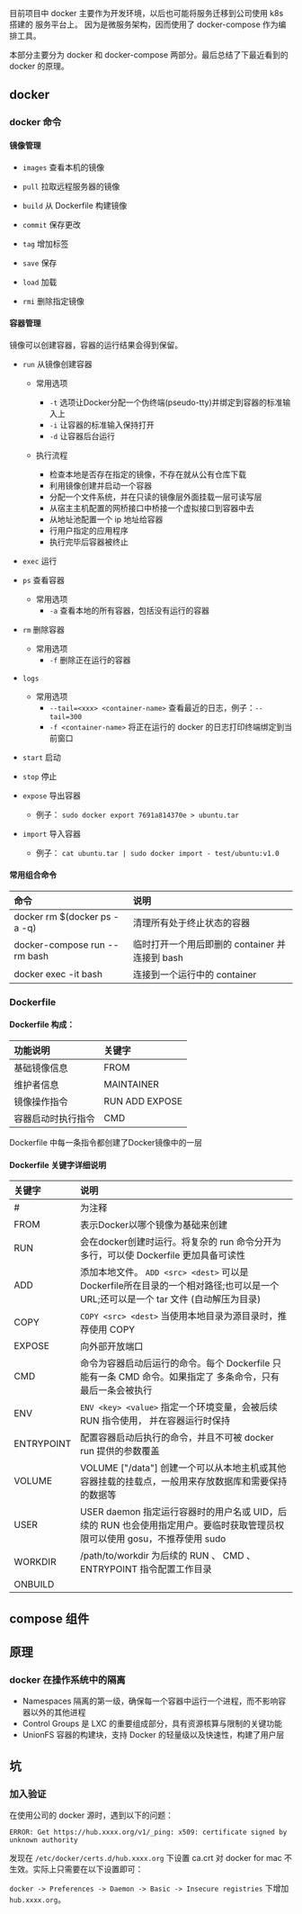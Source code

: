 
目前项目中 docker 主要作为开发环境，以后也可能将服务迁移到公司使用 k8s 搭建的 服务平台上。
因为是微服务架构，因而使用了 docker-compose 作为编排工具。

本部分主要分为 docker 和 docker-compose 两部分。最后总结了下最近看到的 docker 的原理。

## docker

### docker 命令

#### 镜像管理

+ `images` 查看本机的镜像

+ `pull` 拉取远程服务器的镜像

+ `build` 从 Dockerfile 构建镜像

+ `commit` 保存更改

+ `tag` 增加标签

+ `save` 保存

+ `load` 加载

+ `rmi` 删除指定镜像

#### 容器管理

镜像可以创建容器，容器的运行结果会得到保留。

+ `run` 从镜像创建容器

  + 常用选项
    - `-t` 选项让Docker分配一个伪终端(pseudo-tty)并绑定到容器的标准输入上
    - `-i` 让容器的标准输入保持打开
    - `-d` 让容器后台运行

  + 执行流程
    - 检查本地是否存在指定的镜像，不存在就从公有仓库下载
    - 利用镜像创建并启动一个容器
    - 分配一个文件系统，并在只读的镜像层外面挂载一层可读写层
    - 从宿主主机配置的网桥接口中桥接一个虚拟接口到容器中去
    - 从地址池配置一个 ip 地址给容器
    - 行用户指定的应用程序
    - 执行完毕后容器被终止

+ `exec` 运行

+ `ps` 查看容器

  + 常用选项
    - `-a` 查看本地的所有容器，包括没有运行的容器

+ `rm` 删除容器

  + 常用选项
    - `-f` 删除正在运行的容器

+ `logs`
  
  + 常用选项
    - `--tail=<xxx> <container-name>` 查看最近的日志，例子：`--tail=300`
    - `-f <container-name>` 将正在运行的 docker 的日志打印终端绑定到当前窗口

+ `start` 启动

+ `stop` 停止

+ `expose` 导出容器

  + 例子： `sudo docker export 7691a814370e > ubuntu.tar`

+ `import` 导入容器

  + 例子： `cat ubuntu.tar | sudo docker import - test/ubuntu:v1.0`


#### 常用组合命令

| 命令 | 说明 |
| :--- | :--- |
| docker rm $(docker ps -a -q) | 清理所有处于终止状态的容器 |
| docker-compose run --rm <container-name> bash | 临时打开一个用后即删的 container 并连接到 bash |
| docker exec -it <container-name> bash | 连接到一个运行中的 container |



### Dockerfile

#### Dockerfile 构成：

| 功能说明 | 关键字 |
| :--- | :--- |
| 基础镜像信息 | FROM |
| 维护者信息 | MAINTAINER |
| 镜像操作指令 | RUN ADD EXPOSE |
| 容器启动时执行指令 | CMD |

Dockerfile 中每一条指令都创建了Docker镜像中的一层

#### Dockerfile 关键字详细说明

| 关键字 | 说明 |
| :--- | :--- |
| # | 为注释 |
| FROM | 表示Docker以哪个镜像为基础来创建 |
| RUN | 会在docker创建时运行。将复杂的 run 命令分开为多行，可以使 Dockerfile 更加具备可读性 |
| ADD | 添加本地文件。 `ADD <src> <dest>` <src> 可以是 Dockerfile所在目录的一个相对路径;也可以是一个 URL;还可以是一个 tar 文件 (自动解压为目录) |
| COPY | `COPY <src> <dest>` 当使用本地目录为源目录时，推荐使用 COPY |
| EXPOSE | 向外部开放端口 |
| CMD | 命令为容器启动后运行的命令。每个 Dockerfile 只能有一条 CMD 命令。如果指定了 多条命令，只有最后一条会被执行 |
| ENV | `ENV <key> <value>` 指定一个环境变量，会被后续 RUN 指令使用， 并在容器运行时保持 |
| ENTRYPOINT | 配置容器启动后执行的命令，并且不可被 docker run 提供的参数覆盖 |
| VOLUME | VOLUME ["/data"] 创建一个可以从本地主机或其他容器挂载的挂载点，一般用来存放数据库和需要保持的数据等 |
| USER | USER daemon 指定运行容器时的用户名或 UID，后续的 RUN 也会使用指定用户。要临时获取管理员权限可以使用 gosu，不推荐使用 sudo |
| WORKDIR | /path/to/workdir 为后续的 RUN 、 CMD 、 ENTRYPOINT 指令配置工作目录 |
| ONBUILD | |

## compose 组件


## 原理

### docker 在操作系统中的隔离
+ Namespaces 隔离的第一级，确保每一个容器中运行一个进程，而不影响容器以外的其他进程
+ Control Groups 是 LXC 的重要组成部分，具有资源核算与限制的关键功能
+ UnionFS 容器的构建块，支持 Docker 的轻量级以及快速性，构建了用户层

## 坑

### 加入验证

在使用公司的 docker 源时，遇到以下的问题：

```
ERROR: Get https://hub.xxxx.org/v1/_ping: x509: certificate signed by unknown authority
```

发现在 `/etc/docker/certs.d/hub.xxxx.org` 下设置 ca.crt 对 docker for mac 不生效。实际上只需要在以下设置即可：

`docker -> Preferences -> Daemon -> Basic -> Insecure registries`
下增加 `hub.xxxx.org`。
